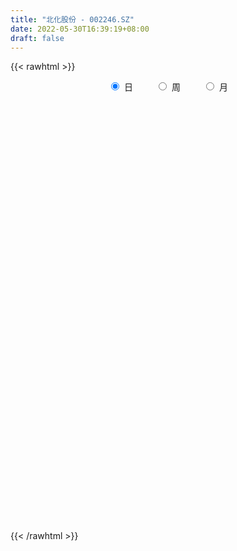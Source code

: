 ```yaml
---
title: "北化股份 - 002246.SZ"
date: 2022-05-30T16:39:19+08:00
draft: false
---
```

{{< rawhtml >}}
    <div style="text-align: center">
        <label style="padding: 1rem;"><input style="margin-right: .5rem" type="radio" name="period" value="D" checked onclick="period_change(this)">日</label>
        <label style="padding: 1rem;"><input style="margin-right: .5rem" type="radio" name="period" value="W" onclick="period_change(this)">周</label>
        <label style="padding: 1rem;"><input style="margin-right: .5rem" type="radio" name="period" value="M" onclick="period_change(this)">月</label>
    </div>
    <div id="chart" style="height: 700px;"></div> 
    <script type="text/javascript">
        const D_v = [21427.5,41825.04,22253.0,24216.0,23158.0,36420.0,22913.0,40809.51,22812.5,24274.5,20877.0,15804.59,29064.51,31433.52,48562.59,34352.76,35887.59,35491.76,64336.28,61048.78,28352.52,41888.02,47676.02,35492.02,50095.6,35860.59,24045.0,24282.0,19283.03,19355.04,49731.48,19990.78,18006.01,31165.5,28441.03,23663.33,24370.0,28321.0,26534.0,21992.0,35046.0,59254.33,40931.0,48104.33,79580.01,64568.0,49076.0,50824.0,52614.02,52511.21,42439.22,28844.0,29418.5,39790.5,37193.0,43633.9,34892.0,35264.5,60388.0,33842.38,35497.17,36769.18,46249.94,42882.18,65195.34,54674.24,41933.16,68916.0,64751.78,52109.81,78482.0,51231.5,60928.33,48802.02,70725.24,40609.0,50897.38,47355.25,75375.63,82868.59,52759.0,44933.0,112609.75,146559.66,83886.5,127878.37,111873.68,61037.79,103445.19,137226.56,99759.96,52268.16,72268.0,34353.17,32692.56,26211.0,40304.01,24744.26,27276.0,38138.67,43597.0,25534.0,23952.65,28834.0,26013.0,22369.0,15603.0,41738.55,33611.5,21104.0,19441.89,61248.89,27285.51,28585.51,28388.01,22719.01,30657.02,28745.0,29832.52,26980.0,31390.27,30698.5,29978.02,24677.69,27037.0,35647.0,28245.0,57648.88,39189.48,35363.0,41193.0,60783.49,42784.0,29530.0,25900.0,80905.93,84665.21,210924.29,296497.16,206627.42,140835.83,273368.03,177512.04,141271.03,127157.1,214347.64,178933.4,448927.18,352930.01,285075.78,191877.68,87952.01,195767.01,381611.43,77082.01,1132379.5600000001,765261.21,500278.31,370319.96,266130.4,463182.9,603412.22,614807.83,596344.24,195467.56,686357.62,365920.87,348543.68,281816.72,172582.28,153697.0,134499.0,126046.0,108802.1,113442.0,108275.0,180712.0,135219.4,187248.12,151549.0,93028.0,108409.0,141772.0,91877.01,96580.03,123784.0,119090.03,178237.03,161756.0,407374.73,544413.59,319664.0,229156.0,364158.25,479686.69,416504.71,403581.11,661587.9399999999,851078.11,857474.01,261218.12,1559137.01,1565890.1399999999,1357765.45,1242352.1200000001,1016482.64,900497.29,688947.4300000001,660359.98,565742.48,533935.0,425393.5,577941.89,537521.0,355796.0,301639.0,355293.25,331089.4,287429.5,272577.0,485353.86,356433.02,189649.0,170815.0,259652.0,242843.5,164353.0,209919.0,166085.02,200704.88,135404.01,185794.81,219695.52,272161.33,441488.98,339946.0,337352.6,252696.79,227571.5,219082.17,158508.5,318068.46,509778.0,309669.96,200629.48,290165.48,227952.06,219635.0,536402.88,652019.49]
const D_histogram = [0.0,0.0088834188,0.0082537621,0.0124672566,0.0143871646,0.0204477419,0.0198495,0.0093584599,0.0039870002,0.0033604778,-0.0018802731,-0.0072005573,-0.0052873477,0.0017032278,0.0108676818,0.0158159911,0.017826256,0.0102355533,0.0173085191,0.0166589141,0.0143431553,0.018685236,0.0231202003,0.0260582271,0.0189611754,0.0147929544,0.0075589887,-0.0005899799,-0.0050803948,-0.0076689015,-0.0285807603,-0.0388773901,-0.0387141045,-0.0306514794,-0.0198922629,-0.0117650852,-0.0031277554,0.0002718789,0.0078679125,0.0068290359,0.0061604495,0.0127649043,0.0171708839,0.0231196802,0.0347763573,0.0288986463,0.0269510367,0.0166584057,0.0009986892,-0.02869356,-0.0336503818,-0.0355305087,-0.0257300329,-0.0199124975,-0.0072783226,0.0026009078,0.0095914022,0.0137448022,0.0216145009,0.0217790476,0.0221613027,0.0194185816,0.0084349385,-0.0084337522,0.0012685554,0.0047773654,0.0048475615,0.0129585989,0.0211875141,0.027096119,0.0311789019,0.0319176759,0.0247054254,0.0211276927,0.0065656921,0.0011836043,-0.0096524314,-0.0118296736,-0.001418712,0.0131488824,0.0186791445,0.0137452664,0.0292834005,0.0306064756,0.0330915372,0.038013746,0.0268880708,0.0209038986,0.0203229066,-0.0164542917,-0.066295027,-0.0998618951,-0.1352812683,-0.1479986748,-0.1397393522,-0.1292956981,-0.1292229094,-0.1194052528,-0.1049985641,-0.0965277648,-0.0792379802,-0.0641663292,-0.053043324,-0.0410283836,-0.0296289031,-0.0172307004,-0.0092844165,-0.0204783213,-0.0321864454,-0.0294898676,-0.0229442604,-0.0021516371,0.0092548911,0.0192647669,0.0188961327,0.0215713553,0.033623123,0.043823577,0.0515908793,0.059861075,0.0666001484,0.0578345894,0.0607385447,0.057902527,0.0578672691,0.0581810769,0.056011909,0.0605688052,0.0562010068,0.048892963,0.0368228099,0.037632909,0.0412824479,0.0355772838,0.0325230557,0.0344072472,0.0321896078,0.075307154,0.0812284957,0.0837620868,0.0781049859,0.0923215443,0.0784719009,0.0679997262,0.0606766437,0.0613165346,0.0629451062,0.0707081164,0.0626026669,0.0212208555,0.007689896,-0.0036473165,0.0086911031,0.067111173,0.1569424819,0.2671385272,0.2471434726,0.1600719288,0.0862118699,0.0357950654,0.0224168623,0.0692800204,0.0555602535,0.0791275294,0.1520914135,0.10953121,0.0284530107,-0.0579040564,-0.1473780969,-0.2139960385,-0.269966377,-0.2889102197,-0.2925676695,-0.2742981742,-0.2598486,-0.2262604956,-0.1736254855,-0.1420482092,-0.1511663309,-0.1390202962,-0.1291823993,-0.1222888377,-0.1179615561,-0.1049899277,-0.083850008,-0.0731855027,-0.0528864379,-0.0402557223,-0.0227909253,0.0440652631,0.1063650414,0.1323063633,0.1286920561,0.178562966,0.1408733992,0.1182421925,0.1225587342,0.1630434619,0.2447636516,0.3538694231,0.4806338451,0.619022001,0.7643265723,0.7048577705,0.6640561984,0.4945432147,0.2623262246,0.1044911441,-0.0618664645,-0.165991831,-0.2654796091,-0.3243314094,-0.3379346246,-0.3823203595,-0.390471338,-0.410331714,-0.4119424353,-0.430447415,-0.4269577716,-0.4369719065,-0.3939404391,-0.381560237,-0.3486040404,-0.3068751713,-0.2815574793,-0.2812513499,-0.2806807631,-0.3061380214,-0.3229024076,-0.2968656015,-0.2734080617,-0.2209030315,-0.1492496316,-0.0887938998,-0.0223690437,0.0239443744,0.0500645197,0.0799134904,0.1071618619,0.117067694,0.1185083406,0.1302519633,0.1545607441,0.1576769456,0.1616653774,0.1158451803,0.1053996758,0.1065846839,0.1364524295,0.1792303569]
const D_fast = [0.0,0.0111042735,0.0125380573,0.0198683659,0.0253850651,0.0365575779,0.040921711,0.0327702858,0.0283955762,0.0286091733,0.0228983541,0.0157779306,0.0163693032,0.0237856857,0.0356670602,0.0445693672,0.0510361961,0.0460043817,0.0574044773,0.0609196008,0.0621896309,0.0712030205,0.0814180349,0.0908706185,0.0885138607,0.0880438782,0.0826996597,0.0744031961,0.0686426825,0.0641369504,0.0360799016,0.0160639243,0.0065486837,0.006948439,0.0127345898,0.0179204961,0.0257758872,0.0292434911,0.0388065029,0.0394748853,0.0403464112,0.0501420921,0.0588407926,0.0705695091,0.0909202754,0.092267226,0.0970573755,0.090929346,0.0755193018,0.0386536626,0.0252842454,0.0145214913,0.0178894589,0.0187288699,0.0295434641,0.0400729214,0.0494612664,0.057050867,0.0703241909,0.0759334995,0.0818560803,0.0839680045,0.0750930961,0.0561159673,0.0661354138,0.0708385652,0.0721206517,0.0834713388,0.0969971326,0.1096797672,0.1215572756,0.1302754685,0.1292395744,0.1309437648,0.1180231873,0.1129370005,0.099687857,0.0945531964,0.1046094799,0.1224642949,0.1326643432,0.1311667817,0.1540257659,0.1630004599,0.1737584057,0.188184051,0.1837803936,0.183022196,0.1875219307,0.1466311595,0.0802166675,0.0216843256,-0.0475553647,-0.0972724399,-0.1239479553,-0.1458282257,-0.1780611644,-0.198094821,-0.2099377734,-0.2255989153,-0.2281186257,-0.229088557,-0.2312263828,-0.2294685383,-0.2254762836,-0.217385756,-0.2117605762,-0.2280740613,-0.2478287967,-0.2525046858,-0.2516951438,-0.2314404297,-0.2177201788,-0.2028941112,-0.1985387122,-0.1904706508,-0.1700131024,-0.1488567542,-0.128191732,-0.1049562676,-0.081567157,-0.0758740687,-0.0577854773,-0.0461458632,-0.0317143038,-0.0168552268,-0.0050214175,0.0146776801,0.0243601334,0.0292753303,0.0264108797,0.0366292061,0.0505993569,0.0537885137,0.0588650496,0.0693510528,0.0751808155,0.1371251501,0.1633536158,0.1868277285,0.2006968741,0.2379938187,0.2437621505,0.2502899074,0.2581359857,0.2741050102,0.2914698584,0.3169098977,0.3244551149,0.2883785174,0.2767700319,0.2645209902,0.2790321856,0.3542300488,0.4832969781,0.6602776552,0.7020684688,0.6550149072,0.6027078158,0.5612397776,0.5534657901,0.6176489533,0.6178192498,0.661168408,0.7721551455,0.7569777445,0.6830127979,0.5821797167,0.455861152,0.3357442007,0.212282268,0.1211108703,0.0443115032,-0.0059935451,-0.0565061209,-0.0794831404,-0.0702545017,-0.0741892776,-0.1210989821,-0.1437080214,-0.1661657243,-0.1898443722,-0.2150074796,-0.2282833331,-0.2281059155,-0.2357377858,-0.2286603305,-0.2260935455,-0.2143264798,-0.1364539756,-0.047562937,0.0114549758,0.0400136826,0.134525334,0.1320541169,0.1389834584,0.1739396836,0.2551852768,0.3980963794,0.5956695067,0.8425923899,1.1357360461,1.4721222605,1.5888679013,1.7140803788,1.6682031988,1.5015677649,1.3698554703,1.1880312456,1.0424079214,0.876550241,0.7366155883,0.638528717,0.4985628923,0.3927940792,0.2703507747,0.1657544446,0.0396376112,-0.0636121884,-0.1828692999,-0.2383229422,-0.3213327994,-0.3755276128,-0.4105175366,-0.4555892144,-0.5255959225,-0.5951955265,-0.6971872901,-0.7946772782,-0.8428568725,-0.8877513482,-0.8904720758,-0.8561310838,-0.817873827,-0.7570412318,-0.7047417201,-0.6661054448,-0.6162781016,-0.5622392646,-0.5230665089,-0.4919987772,-0.4476921637,-0.3847431968,-0.342207759,-0.2978029829,-0.3146618849,-0.2987574705,-0.2709262914,-0.2069454384,-0.1193599217]
const D_slow = [0.0,0.0022208547,0.0042842952,0.0074011094,0.0109979005,0.016109836,0.021072211,0.023411826,0.024408576,0.0252486955,0.0247786272,0.0229784879,0.0216566509,0.0220824579,0.0247993784,0.0287533761,0.0332099401,0.0357688284,0.0400959582,0.0442606867,0.0478464756,0.0525177845,0.0582978346,0.0648123914,0.0695526853,0.0732509238,0.075140671,0.074993176,0.0737230773,0.0718058519,0.0646606619,0.0549413144,0.0452627882,0.0375999184,0.0326268527,0.0296855814,0.0289036425,0.0289716122,0.0309385904,0.0326458493,0.0341859617,0.0373771878,0.0416699088,0.0474498288,0.0561439181,0.0633685797,0.0701063389,0.0742709403,0.0745206126,0.0673472226,0.0589346272,0.050052,0.0436194918,0.0386413674,0.0368217867,0.0374720137,0.0398698642,0.0433060648,0.04870969,0.0541544519,0.0596947776,0.064549423,0.0666581576,0.0645497196,0.0648668584,0.0660611998,0.0672730901,0.0705127399,0.0758096184,0.0825836482,0.0903783736,0.0983577926,0.104534149,0.1098160721,0.1114574952,0.1117533962,0.1093402884,0.10638287,0.106028192,0.1093154126,0.1139851987,0.1174215153,0.1247423654,0.1323939843,0.1406668686,0.1501703051,0.1568923228,0.1621182974,0.1671990241,0.1630854512,0.1465116944,0.1215462207,0.0877259036,0.0507262349,0.0157913968,-0.0165325277,-0.048838255,-0.0786895682,-0.1049392092,-0.1290711504,-0.1488806455,-0.1649222278,-0.1781830588,-0.1884401547,-0.1958473805,-0.2001550556,-0.2024761597,-0.20759574,-0.2156423513,-0.2230148182,-0.2287508833,-0.2292887926,-0.2269750698,-0.2221588781,-0.2174348449,-0.2120420061,-0.2036362254,-0.1926803311,-0.1797826113,-0.1648173426,-0.1481673054,-0.1337086581,-0.1185240219,-0.1040483902,-0.0895815729,-0.0750363037,-0.0610333264,-0.0458911251,-0.0318408734,-0.0196176327,-0.0104119302,-0.0010037029,0.009316909,0.01821123,0.0263419939,0.0349438057,0.0429912076,0.0618179961,0.0821251201,0.1030656418,0.1225918882,0.1456722743,0.1652902496,0.1822901811,0.197459342,0.2127884757,0.2285247522,0.2462017813,0.261852448,0.2671576619,0.2690801359,0.2681683068,0.2703410825,0.2871188758,0.3263544963,0.3931391281,0.4549249962,0.4949429784,0.5164959459,0.5254447122,0.5310489278,0.5483689329,0.5622589963,0.5820408786,0.620063732,0.6474465345,0.6545597872,0.6400837731,0.6032392489,0.5497402392,0.482248645,0.4100210901,0.3368791727,0.2683046291,0.2033424791,0.1467773552,0.1033709838,0.0678589315,0.0300673488,-0.0046877252,-0.0369833251,-0.0675555345,-0.0970459235,-0.1232934054,-0.1442559074,-0.1625522831,-0.1757738926,-0.1858378232,-0.1915355545,-0.1805192387,-0.1539279784,-0.1208513876,-0.0886783735,-0.044037632,-0.0088192822,0.0207412659,0.0513809494,0.0921418149,0.1533327278,0.2418000836,0.3619585448,0.5167140451,0.7077956882,0.8840101308,1.0500241804,1.1736599841,1.2392415402,1.2653643263,1.2498977101,1.2083997524,1.1420298501,1.0609469977,0.9764633416,0.8808832517,0.7832654172,0.6806824887,0.5776968799,0.4700850262,0.3633455832,0.2541026066,0.1556174969,0.0602274376,-0.0269235725,-0.1036423653,-0.1740317351,-0.2443445726,-0.3145147634,-0.3910492687,-0.4717748706,-0.545991271,-0.6143432864,-0.6695690443,-0.7068814522,-0.7290799272,-0.7346721881,-0.7286860945,-0.7161699646,-0.696191592,-0.6694011265,-0.640134203,-0.6105071178,-0.577944127,-0.539303941,-0.4998847046,-0.4594683602,-0.4305070652,-0.4041571462,-0.3775109753,-0.3433978679,-0.2985902786]
const D_data = [['2021-05-19', 6.8913, 6.8416, 6.8018, 6.9211],['2021-05-20', 6.8118, 6.9808, 6.7819, 7.0106],['2021-05-21', 6.9808, 6.8913, 6.8714, 7.0106],['2021-05-24', 6.8814, 6.9709, 6.8814, 7.0007],['2021-05-25', 6.941, 6.9709, 6.9112, 6.9908],['2021-05-26', 6.9609, 7.0604, 6.941, 7.1001],['2021-05-27', 7.0305, 7.0106, 6.9808, 7.0802],['2021-05-28', 7.0305, 6.8714, 6.8515, 7.0504],['2021-05-31', 6.8913, 6.9013, 6.8515, 6.9311],['2021-06-01', 6.9013, 6.951, 6.8714, 6.9609],['2021-06-02', 6.9311, 6.8814, 6.8714, 6.9808],['2021-06-03', 6.8615, 6.8515, 6.8515, 6.9112],['2021-06-04', 6.8714, 6.9311, 6.8416, 6.9609],['2021-06-07', 6.941, 7.0206, 6.9112, 7.0405],['2021-06-08', 7.0305, 7.1001, 6.9609, 7.13],['2021-06-09', 7.0604, 7.1001, 7.0206, 7.1499],['2021-06-10', 7.0604, 7.1001, 7.0106, 7.13],['2021-06-11', 7.1598, 6.9808, 6.9808, 7.1598],['2021-06-15', 6.9709, 7.1797, 6.9709, 7.2692],['2021-06-16', 7.1399, 7.12, 7.0802, 7.2891],['2021-06-17', 7.0703, 7.1101, 7.0604, 7.1896],['2021-06-18', 7.1101, 7.2195, 7.0007, 7.2493],['2021-06-21', 7.1896, 7.2692, 7.1896, 7.3487],['2021-06-22', 7.2891, 7.299, 7.2195, 7.3388],['2021-06-23', 7.2592, 7.1896, 7.1399, 7.3289],['2021-06-24', 7.2195, 7.2195, 7.1499, 7.2891],['2021-06-25', 7.2195, 7.1697, 7.1101, 7.2493],['2021-06-28', 7.1797, 7.13, 7.12, 7.2095],['2021-06-29', 7.12, 7.1499, 7.1001, 7.2294],['2021-06-30', 7.1101, 7.1598, 7.1101, 7.2095],['2021-07-01', 7.1598, 6.8615, 6.8615, 7.1797],['2021-07-02', 6.9112, 6.8913, 6.8316, 6.941],['2021-07-05', 6.8714, 6.9709, 6.8615, 6.9709],['2021-07-06', 6.9709, 7.0703, 6.951, 7.12],['2021-07-07', 7.0305, 7.1399, 7.0305, 7.1797],['2021-07-08', 7.1598, 7.1499, 7.1001, 7.1896],['2021-07-09', 7.16, 7.2, 7.12, 7.23],['2021-07-12', 7.24, 7.17, 7.16, 7.28],['2021-07-13', 7.21, 7.26, 7.15, 7.26],['2021-07-14', 7.27, 7.18, 7.16, 7.28],['2021-07-15', 7.15, 7.19, 7.14, 7.29],['2021-07-16', 7.19, 7.31, 7.14, 7.4],['2021-07-19', 7.38, 7.33, 7.26, 7.41],['2021-07-20', 7.27, 7.4, 7.21, 7.45],['2021-07-21', 7.41, 7.55, 7.34, 7.59],['2021-07-22', 7.52, 7.38, 7.35, 7.53],['2021-07-23', 7.36, 7.44, 7.32, 7.46],['2021-07-26', 7.44, 7.33, 7.31, 7.5],['2021-07-27', 7.32, 7.21, 7.21, 7.42],['2021-07-28', 7.18, 6.91, 6.88, 7.18],['2021-07-29', 6.95, 7.11, 6.95, 7.2],['2021-07-30', 7.09, 7.11, 7.04, 7.17],['2021-08-02', 7.12, 7.26, 7.09, 7.28],['2021-08-03', 7.26, 7.24, 7.19, 7.36],['2021-08-04', 7.25, 7.37, 7.25, 7.38],['2021-08-05', 7.34, 7.4, 7.3, 7.48],['2021-08-06', 7.47, 7.42, 7.34, 7.47],['2021-08-09', 7.42, 7.43, 7.36, 7.47],['2021-08-10', 7.4, 7.53, 7.4, 7.58],['2021-08-11', 7.54, 7.48, 7.46, 7.58],['2021-08-12', 7.51, 7.51, 7.43, 7.54],['2021-08-13', 7.49, 7.49, 7.42, 7.54],['2021-08-16', 7.51, 7.37, 7.33, 7.56],['2021-08-17', 7.4, 7.23, 7.18, 7.45],['2021-08-18', 7.3, 7.55, 7.23, 7.55],['2021-08-19', 7.5, 7.52, 7.37, 7.58],['2021-08-20', 7.45, 7.5, 7.35, 7.53],['2021-08-23', 7.5, 7.64, 7.5, 7.69],['2021-08-24', 7.6, 7.71, 7.6, 7.76],['2021-08-25', 7.78, 7.75, 7.67, 7.78],['2021-08-26', 7.75, 7.79, 7.7, 7.95],['2021-08-27', 7.79, 7.8, 7.65, 7.84],['2021-08-30', 7.8, 7.72, 7.68, 7.91],['2021-08-31', 7.73, 7.77, 7.6, 7.83],['2021-09-01', 7.79, 7.61, 7.51, 7.79],['2021-09-02', 7.57, 7.69, 7.56, 7.7],['2021-09-03', 7.64, 7.59, 7.58, 7.87],['2021-09-06', 7.64, 7.67, 7.51, 7.67],['2021-09-07', 7.67, 7.86, 7.61, 7.96],['2021-09-08', 7.91, 8.0, 7.85, 8.04],['2021-09-09', 7.95, 7.97, 7.88, 8.05],['2021-09-10', 7.96, 7.87, 7.78, 8.0],['2021-09-13', 7.88, 8.19, 7.82, 8.24],['2021-09-14', 8.23, 8.1, 8.09, 8.37],['2021-09-15', 8.11, 8.17, 8.04, 8.31],['2021-09-16', 8.18, 8.27, 8.11, 8.38],['2021-09-17', 8.22, 8.1, 7.99, 8.31],['2021-09-22', 8.02, 8.16, 7.98, 8.18],['2021-09-23', 8.18, 8.25, 8.1, 8.45],['2021-09-24', 8.25, 7.72, 7.7, 8.25],['2021-09-27', 7.72, 7.31, 7.18, 7.78],['2021-09-28', 7.27, 7.24, 7.2, 7.34],['2021-09-29', 7.19, 6.95, 6.9, 7.19],['2021-09-30', 6.95, 7.0, 6.93, 7.05],['2021-10-08', 7.1, 7.14, 7.06, 7.21],['2021-10-11', 7.16, 7.11, 7.09, 7.19],['2021-10-12', 7.12, 6.9, 6.87, 7.12],['2021-10-13', 6.86, 6.94, 6.84, 6.99],['2021-10-14', 6.91, 6.96, 6.85, 7.0],['2021-10-15', 6.98, 6.85, 6.84, 6.98],['2021-10-18', 6.85, 6.94, 6.82, 6.97],['2021-10-19', 6.92, 6.92, 6.9, 6.98],['2021-10-20', 6.97, 6.87, 6.86, 6.97],['2021-10-21', 6.86, 6.88, 6.84, 6.93],['2021-10-22', 6.9, 6.88, 6.86, 6.94],['2021-10-25', 6.91, 6.91, 6.84, 6.91],['2021-10-26', 6.93, 6.87, 6.86, 6.93],['2021-10-27', 6.9, 6.58, 6.52, 6.92],['2021-10-28', 6.57, 6.46, 6.38, 6.57],['2021-10-29', 6.49, 6.56, 6.43, 6.57],['2021-11-01', 6.57, 6.58, 6.5, 6.63],['2021-11-02', 6.59, 6.79, 6.59, 6.88],['2021-11-03', 6.74, 6.73, 6.66, 6.78],['2021-11-04', 6.69, 6.75, 6.66, 6.79],['2021-11-05', 6.72, 6.63, 6.61, 6.75],['2021-11-08', 6.61, 6.66, 6.58, 6.71],['2021-11-09', 6.66, 6.81, 6.63, 6.83],['2021-11-10', 6.83, 6.85, 6.78, 6.87],['2021-11-11', 6.85, 6.88, 6.79, 6.91],['2021-11-12', 6.86, 6.95, 6.8, 6.97],['2021-11-15', 6.94, 7.0, 6.9, 7.01],['2021-11-16', 6.98, 6.83, 6.82, 6.99],['2021-11-17', 6.8, 6.99, 6.78, 7.01],['2021-11-18', 6.99, 6.95, 6.93, 7.04],['2021-11-19', 6.91, 7.01, 6.91, 7.04],['2021-11-22', 7.01, 7.05, 6.96, 7.1],['2021-11-23', 7.05, 7.05, 7.02, 7.1],['2021-11-24', 7.04, 7.18, 6.98, 7.2],['2021-11-25', 7.18, 7.11, 7.1, 7.2],['2021-11-26', 7.11, 7.08, 7.04, 7.17],['2021-11-29', 7.05, 7.0, 6.94, 7.06],['2021-11-30', 7.03, 7.16, 6.99, 7.23],['2021-12-01', 7.16, 7.24, 7.13, 7.25],['2021-12-02', 7.27, 7.15, 7.13, 7.28],['2021-12-03', 7.12, 7.19, 7.1, 7.22],['2021-12-06', 7.3, 7.28, 7.16, 7.39],['2021-12-07', 7.32, 7.26, 7.22, 7.65],['2021-12-08', 7.26, 7.99, 7.26, 7.99],['2021-12-09', 8.0, 7.73, 7.66, 8.08],['2021-12-10', 7.69, 7.79, 7.6, 8.05],['2021-12-13', 7.73, 7.76, 7.56, 7.86],['2021-12-14', 7.8, 8.12, 7.67, 8.54],['2021-12-15', 8.04, 7.86, 7.83, 8.08],['2021-12-16', 7.87, 7.92, 7.8, 8.15],['2021-12-17', 7.89, 7.99, 7.85, 8.07],['2021-12-20', 7.9, 8.15, 7.81, 8.49],['2021-12-21', 8.2, 8.25, 8.05, 8.39],['2021-12-22', 8.26, 8.44, 8.18, 9.08],['2021-12-23', 8.28, 8.33, 8.28, 9.08],['2021-12-24', 8.24, 7.85, 7.82, 8.36],['2021-12-27', 7.83, 8.1, 7.75, 8.29],['2021-12-28', 8.19, 8.1, 8.04, 8.27],['2021-12-29', 8.11, 8.44, 8.03, 8.6],['2021-12-30', 8.51, 9.28, 8.3, 9.28],['2021-12-31', 10.21, 10.21, 10.21, 10.21],['2022-01-04', 11.23, 11.23, 10.2, 11.23],['2022-01-05', 11.23, 10.11, 10.11, 11.38],['2022-01-06', 9.7, 9.21, 9.18, 9.85],['2022-01-07', 9.34, 9.11, 9.09, 9.69],['2022-01-10', 9.25, 9.19, 9.14, 9.53],['2022-01-11', 9.33, 9.58, 8.93, 9.8],['2022-01-12', 9.4, 10.54, 9.31, 10.54],['2022-01-13', 10.49, 10.0, 10.0, 10.86],['2022-01-14', 10.15, 10.63, 9.88, 11.0],['2022-01-17', 11.57, 11.69, 11.26, 11.69],['2022-01-18', 12.68, 10.52, 10.52, 12.68],['2022-01-19', 9.85, 9.85, 9.82, 10.25],['2022-01-20', 10.0, 9.41, 9.36, 10.21],['2022-01-21', 9.45, 8.9, 8.8, 9.53],['2022-01-24', 8.97, 8.7, 8.68, 9.0],['2022-01-25', 8.71, 8.38, 8.32, 8.86],['2022-01-26', 8.33, 8.48, 8.32, 8.58],['2022-01-27', 8.49, 8.43, 8.41, 8.66],['2022-01-28', 8.48, 8.56, 8.33, 8.65],['2022-02-07', 8.68, 8.42, 8.35, 8.72],['2022-02-08', 8.44, 8.62, 8.39, 8.7],['2022-02-09', 8.55, 8.95, 8.52, 9.02],['2022-02-10', 8.91, 8.8, 8.72, 8.97],['2022-02-11', 8.73, 8.24, 8.22, 8.74],['2022-02-14', 8.2, 8.4, 8.11, 8.73],['2022-02-15', 8.41, 8.32, 8.26, 8.47],['2022-02-16', 8.32, 8.22, 8.18, 8.38],['2022-02-17', 8.22, 8.11, 8.08, 8.24],['2022-02-18', 8.08, 8.16, 8.0, 8.18],['2022-02-21', 8.17, 8.26, 8.11, 8.26],['2022-02-22', 8.36, 8.13, 8.08, 8.42],['2022-02-23', 8.22, 8.26, 8.16, 8.36],['2022-02-24', 8.17, 8.19, 8.0, 8.36],['2022-02-25', 8.18, 8.28, 8.1, 8.42],['2022-02-28', 8.63, 9.11, 8.39, 9.11],['2022-03-01', 8.98, 9.44, 8.86, 9.68],['2022-03-02', 9.2, 9.3, 9.07, 9.44],['2022-03-03', 9.2, 9.08, 9.05, 9.24],['2022-03-04', 9.8, 9.99, 9.37, 9.99],['2022-03-07', 9.75, 9.05, 9.0, 9.75],['2022-03-08', 8.99, 9.18, 8.99, 9.68],['2022-03-09', 9.0, 9.57, 8.68, 9.58],['2022-03-10', 9.6, 10.27, 9.3, 10.53],['2022-03-11', 10.27, 11.3, 10.1, 11.3],['2022-03-14', 12.43, 12.43, 11.81, 12.43],['2022-03-15', 12.99, 13.67, 12.99, 13.67],['2022-03-16', 15.04, 15.04, 12.3, 15.04],['2022-03-17', 15.08, 16.54, 14.5, 16.54],['2022-03-18', 16.17, 14.91, 14.89, 16.37],['2022-03-21', 14.12, 15.56, 13.85, 16.2],['2022-03-22', 15.0, 14.0, 14.0, 15.2],['2022-03-23', 13.55, 12.6, 12.6, 13.83],['2022-03-24', 12.6, 12.8, 12.4, 13.11],['2022-03-25', 12.51, 12.01, 11.97, 12.74],['2022-03-28', 12.52, 12.14, 11.97, 12.78],['2022-03-29', 11.9, 11.64, 11.61, 12.49],['2022-03-30', 11.48, 11.64, 11.48, 11.88],['2022-03-31', 11.55, 11.89, 11.55, 12.28],['2022-04-01', 11.7, 11.19, 11.16, 12.21],['2022-04-06', 11.26, 11.31, 10.97, 11.43],['2022-04-07', 11.15, 10.87, 10.8, 11.3],['2022-04-08', 10.86, 10.8, 10.58, 11.19],['2022-04-11', 10.91, 10.27, 10.17, 10.97],['2022-04-12', 10.37, 10.22, 9.91, 10.44],['2022-04-13', 10.09, 9.73, 9.68, 10.16],['2022-04-14', 9.7, 10.18, 9.69, 10.5],['2022-04-15', 9.95, 9.65, 9.61, 10.08],['2022-04-18', 9.55, 9.74, 9.5, 9.79],['2022-04-19', 9.7, 9.78, 9.61, 9.83],['2022-04-20', 9.84, 9.5, 9.3, 9.91],['2022-04-21', 9.43, 9.0, 8.88, 9.43],['2022-04-22', 8.99, 8.74, 8.71, 8.99],['2022-04-25', 8.64, 8.06, 8.01, 8.7],['2022-04-26', 8.18, 7.74, 7.67, 8.19],['2022-04-27', 7.5, 7.98, 7.41, 8.0],['2022-04-28', 7.86, 7.77, 7.66, 7.98],['2022-04-29', 7.76, 8.05, 7.75, 8.13],['2022-05-05', 8.05, 8.38, 7.98, 8.5],['2022-05-06', 8.1, 8.4, 8.06, 8.62],['2022-05-09', 8.4, 8.67, 8.34, 9.1],['2022-05-10', 8.5, 8.62, 8.34, 8.66],['2022-05-11', 8.63, 8.49, 8.48, 8.87],['2022-05-12', 8.37, 8.64, 8.37, 8.76],['2022-05-13', 8.75, 8.74, 8.44, 8.78],['2022-05-16', 8.74, 8.62, 8.53, 8.9],['2022-05-17', 8.59, 8.55, 8.38, 8.62],['2022-05-18', 8.51, 8.73, 8.48, 8.9],['2022-05-19', 8.5, 9.02, 8.4, 9.29],['2022-05-20', 8.95, 8.88, 8.8, 9.0],['2022-05-23', 8.92, 8.97, 8.89, 9.03],['2022-05-24', 8.91, 8.28, 8.25, 8.95],['2022-05-25', 8.24, 8.6, 8.21, 8.72],['2022-05-26', 8.56, 8.75, 8.37, 8.87],['2022-05-27', 8.83, 9.24, 8.75, 9.6],['2022-05-30', 9.42, 9.68, 9.13, 9.96]]
const W_v = [463566.87,1754490.7999999998,1419677.8400000001,876533.0600000001,1262513.79,2583260.0799999996,1701167.0999999999,1118791.3600000001,1131862.52,733097.83,465483.01,560289.95,559670.14,324455.35,372648.74,388661.27,315004.4,352710.18,305025.64,662894.4399999999,486044.83,551660.3600000001,287963.5,336604.5,304855.75,296131.43,326633.43,260466.19,193407.34,93264.19,100450.66,395679.48,277450.71,973072.1600000001,1388485.1599999997,1131466.01,360756.9,559126.53,435396.83,323639.29,145192.13,339723.64,143255.73,212682.25,148240.64,159283.12,200375.95,118417.66,100187.46,143736.04,161211.45,131406.54,339354.72,432754.76,133492.54,170112.0,77300.02,87976.03,106519.03,106581.19,135062.93,84731.03,111960.42,87021.02,138848.04,134084.92,185376.0,233852.73,247081.13,113526.0,144459.0,92589.63,84239.0,76325.0,110138.67,181721.3,85602.97,89634.25,77638.69,116245.66,267974.81,417503.83,529070.88,504199.62,459705.98,1406112.3600000001,1370744.0499999998,775440.7400000001,477308.7999999999,395535.01,98193.24,287044.87,301384.67,215858.05,182949.52,133598.02,169422.37,161435.6,241833.78,461450.19,933511.5900000001,434755.15,305971.53,217732.89,184410.0,142760.48,324060.24,542873.12,464128.26,249279.8,238746.27,181950.19,32286.3,105011.07,143278.14,153582.96,139014.13,103332.85,132793.27,105768.78,88620.79,108063.15,191174.0,208749.16,137043.51,147238.92,419645.41,156699.92,616035.25,1907250.8899999999,902767.9999999999,670792.5800000001,1135197.8999999999,1435932.1699999999,960600.1199999999,472576.73,333454.74,351324.24,387386.28,395126.1,1653321.48,1087213.5800000001,420125.78,593792.66,678594.8100000001,254095.59,269884.88,207074.95,387725.88,137095.73,279771.89,804716.33,569419.7300000001,960763.54,878588.8100000001,1017826.5599999999,777225.55,636951.64,275093.8,252536.01,272368.81,164543.07,152299.68,53774.0,27343.0,134368.5,100355.74,98408.84,131032.46,144763.92,188159.41,185723.9,154087.5,211589.33,96107.56,170253.88,112971.12,185594.14,156729.88,112218.69,125841.13,126016.39,45923.49,55094.3,148836.6,86764.02,103988.34,93652.66,124427.36,104943.53,117884.1,322037.0,131405.54,256973.73,47920.0,143580.08,128709.55,147516.51,112833.1,185728.22,195625.6,193169.23,132642.33,125645.87,171147.33,282259.34,227232.45,184927.9,201761.23,250934.86,315491.09,271961.97,303291.47,582807.96,301709.54,258649.29,32692.56,156673.94,147930.65,134426.05,164949.81,138933.55,143781.48,196093.36,200190.49,879620.0100000001,860144.03,1480214.01,934290.14,2768239.04,2543877.5899999999,1878106.4499999997,695626.38,724896.52,586635.01,679447.09,1864766.5699999998,2812438.5600000001,5601484.7299999995,4508639.4600000009,2640533.8700000001,1012728.25,1732882.78,1027312.5,897907.72,491856.85,1599055.8700000001,1515107.0900000001,1474784.8999999999,652019.49]
const W_histogram = [0.0,-0.0455466667,-0.1277561557,-0.1796771018,-0.0528803084,0.0421478978,0.1034435501,0.0871212059,0.1220110411,0.0252935192,-0.0197526949,-0.0231327546,-0.1380645713,-0.2023927113,-0.3509621025,-0.3740401797,-0.4580245878,-0.4973776,-0.4612577215,-0.3755607594,-0.291744074,-0.2608767122,-0.2224199183,-0.1538926798,-0.1358872911,-0.1183626895,-0.0986740299,-0.186990041,-0.2880400147,-0.3131261144,-0.2629862957,-0.1670999287,-0.0871232728,0.0743523908,0.1865570218,0.254711972,0.2836119066,0.2838763092,0.1875400762,0.1326137999,0.0943686145,0.073978177,0.0600630844,0.0664025875,0.0188129799,0.0216111616,0.0320808481,-0.0125305363,-0.0319008998,-0.0462134856,-0.046391617,-0.0327198029,0.0448056934,0.0365253105,0.0475600427,0.0392860518,0.0380673701,0.0475212179,0.0599206746,0.0733798105,0.09791968,0.1090816921,0.0464351144,-0.0141440582,-0.0357260766,-0.0228777133,-0.0060012697,0.0507811915,0.0592458795,0.0725978124,0.0887729933,0.0849714016,0.0717878219,0.0557656959,0.0700308473,0.0929589547,0.1042294154,0.1098791288,0.0926394336,0.1050140659,0.1338115117,0.1754785209,0.2038142714,0.2268603747,0.25803782,0.3372339546,0.4378481965,0.4245843842,0.4124173659,0.2965362563,0.1956699709,0.09087464,0.0052021135,-0.0596147156,-0.0789739526,-0.1276011685,-0.136543523,-0.1116762945,-0.1011667518,-0.0360313772,0.0111512257,0.0117802942,0.0128203693,-0.0093038069,-0.0554872636,-0.0782546412,-0.050920307,0.0027219505,0.0397601853,0.0548949539,0.0440357672,-0.0053533617,-0.0415997688,-0.0499616957,-0.0730834676,-0.0624558906,-0.0651491281,-0.0733747427,-0.1115856331,-0.1184062439,-0.118173163,-0.1044230963,-0.0814264366,-0.054917717,-0.0325201457,0.0000809817,0.0197099631,0.0225655733,0.0771396525,0.189472901,0.1714992182,0.1701589016,0.1972166342,0.2225474586,0.1308101208,0.0288560401,-0.0471003574,-0.0717722868,-0.0887020957,-0.0889682672,0.0298976192,-0.012418254,-0.0362162937,-0.0376134778,-0.0569753707,-0.0681685935,-0.0722361252,-0.0830743591,-0.0756306315,-0.0696392928,-0.0475785945,0.000634711,0.0144840878,0.0542691906,0.0757326938,0.1345499675,0.1429479582,0.111996423,0.085675245,0.0602626939,0.019479427,-0.0028195349,-0.0421858939,-0.0596297959,-0.0591110423,-0.0618212116,-0.0745238567,-0.0824940713,-0.0799169871,-0.0751237176,-0.0518863925,-0.0321518747,-0.025089298,-0.058012439,-0.0697226519,-0.0629161404,-0.0485270293,-0.050973947,-0.0503974,-0.0459393952,-0.0715458777,-0.1157543866,-0.1277956182,-0.1016174877,-0.0735634709,-0.0431030956,-0.0367433174,-0.0171805665,-0.0017585454,0.0115400598,0.0342012923,0.0576614145,0.0631259821,0.065764365,0.0644350033,0.0783147824,0.081784451,0.0802627413,0.080589254,0.0812352245,0.093923949,0.0948702069,0.0736019634,0.076824614,0.0823730772,0.0901770634,0.0694240128,0.0725449475,0.0749844451,0.0728689841,0.0863504987,0.0761573533,0.0827568084,0.0961560832,0.073967007,0.0087684384,-0.0251066242,-0.0649573057,-0.0858946475,-0.1160203155,-0.1251724883,-0.1044593993,-0.0824676656,-0.060001208,-0.0357254702,0.0197637961,0.066336147,0.0830289493,0.2394736849,0.2539562076,0.3453238293,0.2718974295,0.1871173065,0.1005150788,0.0323977682,-0.0078730408,0.0729088901,0.1996363711,0.4948439841,0.4635955678,0.3610530433,0.2458188839,0.0796089233,-0.0947038866,-0.2507019047,-0.3201011215,-0.3314924671,-0.317936444,-0.2746899952,-0.209369726]
const W_fast = [0.0,-0.0569333333,-0.1710818613,-0.2679220829,-0.1543453666,-0.0487801859,0.0383763539,0.0438343112,0.1092269066,0.0188327646,-0.0311516233,-0.0403148716,-0.1897628312,-0.304689149,-0.5409990658,-0.6575871879,-0.856077743,-1.0197751551,-1.0989697071,-1.1071629349,-1.0962822679,-1.1306340842,-1.1477822698,-1.1177282013,-1.1336946354,-1.1457607061,-1.150740554,-1.2858040753,-1.4588640527,-1.562231681,-1.5778384363,-1.5237270515,-1.4655312138,-1.2854674525,-1.126623566,-0.9947906228,-0.8949877115,-0.8237542316,-0.8732054455,-0.8949782719,-0.9096313037,-0.9115271969,-0.9104265185,-0.8874863685,-0.9303727311,-0.922171759,-0.9036818605,-0.9514258789,-0.9787714674,-1.0046374246,-1.0164134603,-1.0109215969,-0.9221946772,-0.9213437325,-0.8984189896,-0.8968714675,-0.8885733067,-0.8672391545,-0.8398595291,-0.8080554406,-0.7590356511,-0.720603216,-0.7716410151,-0.8357562023,-0.8662697398,-0.8591408049,-0.8437646786,-0.7742869195,-0.7510107616,-0.7195093757,-0.6811409465,-0.6636996878,-0.658936312,-0.661017014,-0.6292441508,-0.5830763047,-0.5457484901,-0.5126289945,-0.5067088313,-0.4680806826,-0.4058303589,-0.3202937194,-0.2410044011,-0.1612432041,-0.0655563038,0.0979483195,0.3080246105,0.4009068942,0.4918442174,0.4500971718,0.3981483792,0.3160717083,0.2316997102,0.1519792021,0.112876477,0.032348969,-0.0107292663,-0.0137811114,-0.0285632566,0.0275642736,0.077534683,0.0811088251,0.0853539925,0.0609038645,0.000848592,-0.041482446,-0.0268781886,0.0274445566,0.0744228377,0.1032813448,0.1034310999,0.0527036306,0.0060572813,-0.0147950696,-0.0561877084,-0.061174104,-0.0801546235,-0.1067239237,-0.1728312225,-0.2092533942,-0.2385636041,-0.2509193114,-0.2482792609,-0.2354999705,-0.2212324357,-0.1886110629,-0.1640545907,-0.1555575872,-0.0816985948,0.0780028789,0.1029040007,0.1441034095,0.2204653006,0.3014329897,0.2423981821,0.1476581114,0.0599266245,0.0173116234,-0.0217937093,-0.0443019477,0.0820383436,0.0366179069,0.0037657937,-0.0070347598,-0.0406404954,-0.0688758666,-0.0910024296,-0.1226092533,-0.1340731835,-0.145491668,-0.1353256184,-0.0869536351,-0.0694832364,-0.0161308359,0.0242658407,0.1167206063,0.1608555866,0.1579031571,0.1530007903,0.1426539127,0.1067405025,0.0837366569,0.0338238245,0.0014724735,-0.0127865334,-0.0309520057,-0.062285615,-0.0908793474,-0.1082815099,-0.1222691699,-0.1120034428,-0.1003068938,-0.0995166415,-0.1469428924,-0.1760837682,-0.1850062918,-0.182748938,-0.1979393424,-0.2099621454,-0.2169889894,-0.2604819414,-0.3336290469,-0.3776191831,-0.3768454245,-0.3671822755,-0.3474976741,-0.3503237252,-0.3350561159,-0.3200737312,-0.303890111,-0.2726785554,-0.2348030796,-0.2135570164,-0.1944775422,-0.1796981532,-0.1462396785,-0.1223238972,-0.1037799215,-0.0833060953,-0.0623513188,-0.026181607,-0.0015177974,-0.00438555,0.0180432541,0.0441849866,0.0745332387,0.0711361913,0.0923933628,0.1135789717,0.1296807568,0.164749896,0.1735960889,0.2008847461,0.2383230417,0.2346257173,0.1716192583,0.1314675397,0.0753775317,0.032966528,-0.0261642188,-0.0666095137,-0.0720112745,-0.0706364572,-0.0631703016,-0.0478259313,0.0126042839,0.0757606716,0.1132107112,0.3295238681,0.4074954426,0.5851940216,0.5797419793,0.5417411828,0.4802677248,0.4202498563,0.3780107872,0.4770199405,0.6536565144,1.0725751233,1.1572255991,1.1449463353,1.0911668969,0.9448591672,0.7468703855,0.5281968913,0.3787723942,0.2845079318,0.2185798438,0.1931537938,0.2061316316]
const W_slow = [0.0,-0.0113866667,-0.0433257056,-0.0882449811,-0.1014650582,-0.0909280837,-0.0650671962,-0.0432868947,-0.0127841345,-0.0064607547,-0.0113989284,-0.017182117,-0.0516982599,-0.1022964377,-0.1900369633,-0.2835470082,-0.3980531552,-0.5223975552,-0.6377119855,-0.7316021754,-0.8045381939,-0.869757372,-0.9253623515,-0.9638355215,-0.9978073443,-1.0273980166,-1.0520665241,-1.0988140343,-1.170824038,-1.2491055666,-1.3148521405,-1.3566271227,-1.3784079409,-1.3598198433,-1.3131805878,-1.2495025948,-1.1785996181,-1.1076305408,-1.0607455218,-1.0275920718,-1.0039999182,-0.9855053739,-0.9704896028,-0.953888956,-0.949185711,-0.9437829206,-0.9357627086,-0.9388953426,-0.9468705676,-0.958423939,-0.9700218432,-0.978201794,-0.9670003706,-0.957869043,-0.9459790323,-0.9361575194,-0.9266406768,-0.9147603724,-0.8997802037,-0.8814352511,-0.8569553311,-0.8296849081,-0.8180761295,-0.821612144,-0.8305436632,-0.8362630915,-0.8377634089,-0.8250681111,-0.8102566412,-0.7921071881,-0.7699139398,-0.7486710894,-0.7307241339,-0.7167827099,-0.6992749981,-0.6760352594,-0.6499779056,-0.6225081233,-0.5993482649,-0.5730947485,-0.5396418706,-0.4957722403,-0.4448186725,-0.3881035788,-0.3235941238,-0.2392856352,-0.129823586,-0.02367749,0.0794268515,0.1535609156,0.2024784083,0.2251970683,0.2264975966,0.2115939177,0.1918504296,0.1599501375,0.1258142567,0.0978951831,0.0726034951,0.0635956508,0.0663834573,0.0693285308,0.0725336232,0.0702076714,0.0563358555,0.0367721952,0.0240421185,0.0247226061,0.0346626524,0.0483863909,0.0593953327,0.0580569923,0.0476570501,0.0351666261,0.0168957592,0.0012817866,-0.0150054954,-0.0333491811,-0.0612455894,-0.0908471504,-0.1203904411,-0.1464962152,-0.1668528243,-0.1805822536,-0.18871229,-0.1886920446,-0.1837645538,-0.1781231605,-0.1588382473,-0.1114700221,-0.0685952175,-0.0260554921,0.0232486664,0.0788855311,0.1115880613,0.1188020713,0.1070269819,0.0890839102,0.0669083863,0.0446663195,0.0521407243,0.0490361608,0.0399820874,0.030578718,0.0163348753,-0.0007072731,-0.0187663044,-0.0395348942,-0.058442552,-0.0758523752,-0.0877470238,-0.0875883461,-0.0839673242,-0.0704000265,-0.0514668531,-0.0178293612,0.0179076284,0.0459067341,0.0673255454,0.0823912188,0.0872610756,0.0865561918,0.0760097184,0.0611022694,0.0463245088,0.0308692059,0.0122382417,-0.0083852761,-0.0283645229,-0.0471454523,-0.0601170504,-0.0681550191,-0.0744273435,-0.0889304533,-0.1063611163,-0.1220901514,-0.1342219087,-0.1469653955,-0.1595647454,-0.1710495942,-0.1889360637,-0.2178746603,-0.2498235649,-0.2752279368,-0.2936188045,-0.3043945784,-0.3135804078,-0.3178755494,-0.3183151858,-0.3154301708,-0.3068798477,-0.2924644941,-0.2766829985,-0.2602419073,-0.2441331565,-0.2245544609,-0.2041083481,-0.1840426628,-0.1638953493,-0.1435865432,-0.120105556,-0.0963880042,-0.0779875134,-0.0587813599,-0.0381880906,-0.0156438248,0.0017121785,0.0198484153,0.0385945266,0.0568117726,0.0783993973,0.0974387356,0.1181279377,0.1421669585,0.1606587103,0.1628508199,0.1565741638,0.1403348374,0.1188611755,0.0898560967,0.0585629746,0.0324481248,0.0118312084,-0.0031690936,-0.0121004612,-0.0071595121,0.0094245246,0.0301817619,0.0900501832,0.1535392351,0.2398701924,0.3078445498,0.3546238764,0.3797526461,0.3878520881,0.3858838279,0.4041110504,0.4540201432,0.5777311393,0.6936300312,0.783893292,0.845348013,0.8652502438,0.8415742722,0.778898796,0.6988735156,0.6160003989,0.5365162879,0.467843789,0.4155013576]
const W_data = [['2017-07-21', 16.8354, 16.6399, 16.5617, 17.7447],['2017-07-28', 16.5715, 15.9262, 15.6427, 17.7838],['2017-08-04', 16.0729, 15.0463, 14.1762, 16.6106],['2017-08-11', 14.841, 14.929, 14.3717, 15.3396],['2017-08-18', 14.8117, 17.2656, 14.7041, 17.2656],['2017-08-25', 17.9793, 17.4514, 16.5226, 18.9961],['2017-09-01', 17.4514, 17.5002, 17.1287, 18.5072],['2017-09-08', 18.0184, 16.7181, 16.6497, 18.1651],['2017-09-15', 16.6203, 17.4905, 16.5715, 18.0477],['2017-09-22', 17.3829, 15.7307, 15.6818, 17.3927],['2017-09-29', 15.8675, 15.9946, 15.3298, 16.2977],['2017-10-13', 16.0533, 16.3662, 15.7698, 16.6986],['2017-10-20', 16.4053, 14.577, 14.3228, 16.4737],['2017-10-27', 14.6064, 14.577, 14.098, 14.8117],['2017-11-03', 14.4695, 12.6999, 12.5141, 14.4695],['2017-11-10', 12.8172, 13.482, 12.6706, 13.9611],['2017-11-17', 13.482, 12.0449, 11.8689, 13.6091],['2017-11-24', 12.0155, 11.82, 11.3214, 12.6901],['2017-12-01', 11.8493, 12.2893, 11.6733, 12.563],['2017-12-08', 12.3186, 12.8074, 11.3507, 13.2963],['2017-12-15', 12.8074, 12.8661, 12.3284, 13.003],['2017-12-22', 12.7683, 12.172, 12.1231, 13.5798],['2017-12-29', 12.1231, 12.1329, 11.8493, 12.3577],['2018-01-05', 12.1329, 12.5141, 12.0253, 13.003],['2018-01-12', 12.4457, 11.8591, 11.8493, 12.827],['2018-01-19', 11.8102, 11.7027, 11.1943, 12.1329],['2018-01-26', 11.6049, 11.5951, 11.4485, 12.0742],['2018-02-02', 11.6538, 9.7865, 9.0923, 11.7125],['2018-02-09', 9.6105, 8.7599, 8.5057, 9.8549],['2018-02-14', 8.8186, 8.9554, 8.8186, 9.4052],['2018-02-23', 9.0532, 9.5518, 9.0141, 9.9135],['2018-03-02', 9.5811, 10.158, 9.4149, 10.4024],['2018-03-09', 10.246, 10.1384, 9.7767, 10.3633],['2018-03-16', 10.2166, 11.6147, 9.9918, 12.0546],['2018-03-23', 11.2921, 11.6538, 11.1454, 12.2893],['2018-03-30', 11.3409, 11.5854, 11.2432, 13.003],['2018-04-04', 11.468, 11.3996, 11.2432, 11.7711],['2018-04-13', 11.3507, 11.1845, 10.989, 11.9178],['2018-04-20', 11.2041, 9.7473, 9.6789, 11.4974],['2018-04-27', 9.7767, 9.8353, 9.1705, 9.9135],['2018-05-04', 9.9135, 9.7376, 9.3367, 9.9135],['2018-05-11', 9.7473, 9.7278, 9.6985, 10.7348],['2018-05-18', 9.6985, 9.63, 9.4443, 9.8353],['2018-05-25', 9.6789, 9.7767, 9.6691, 10.2068],['2018-06-01', 9.7571, 8.887, 8.711, 9.7962],['2018-06-08', 8.887, 9.2781, 8.8674, 9.3465],['2018-06-15', 9.2683, 9.2976, 9.1607, 10.07],['2018-06-22', 9.1705, 8.3884, 8.1146, 9.1705],['2018-06-29', 8.4764, 8.3786, 8.0853, 8.6035],['2018-07-06', 8.3786, 8.1831, 8.0169, 8.6817],['2018-07-13', 8.1951, 8.146, 7.5761, 8.5096],['2018-07-20', 8.146, 8.1853, 7.92, 8.4211],['2018-07-27', 8.3524, 9.0992, 8.3032, 9.3055],['2018-08-03', 9.0304, 8.1067, 8.0772, 9.787],['2018-08-10', 8.1067, 8.2541, 7.861, 8.2934],['2018-08-17', 8.1362, 7.92, 7.8512, 8.5489],['2018-08-24', 7.8807, 7.8807, 7.7726, 8.1067],['2018-08-31', 7.8905, 7.9397, 7.8905, 8.205],['2018-09-07', 7.92, 7.9495, 7.8414, 8.1853],['2018-09-14', 7.979, 7.9593, 7.6842, 8.2344],['2018-09-21', 7.9888, 8.146, 7.8217, 8.3327],['2018-09-28', 8.1264, 8.0379, 7.9397, 8.2737],['2018-10-12', 7.861, 6.9177, 6.4854, 7.9691],['2018-10-19', 6.9177, 6.505, 6.1414, 7.0455],['2018-10-26', 6.5148, 6.6328, 6.4657, 6.8784],['2018-11-02', 6.5836, 6.8981, 6.3576, 6.9275],['2018-11-09', 6.8391, 6.8981, 6.8293, 7.3697],['2018-11-16', 6.8882, 7.4975, 6.8686, 7.5073],['2018-11-23', 7.5466, 6.9963, 6.9767, 7.7923],['2018-11-30', 6.9767, 7.0553, 6.8588, 7.3304],['2018-12-07', 7.1732, 7.1241, 7.1241, 7.4287],['2018-12-14', 7.1241, 6.8686, 6.8489, 7.1437],['2018-12-21', 6.7801, 6.6622, 6.5738, 6.957],['2018-12-28', 6.6622, 6.4952, 6.3969, 6.7408],['2019-01-04', 6.505, 6.8195, 6.3773, 6.8882],['2019-01-11', 6.8391, 6.9963, 6.8391, 7.3108],['2019-01-18', 6.9865, 6.9275, 6.8391, 7.0651],['2019-01-25', 6.957, 6.8981, 6.8784, 7.0356],['2019-02-01', 6.8882, 6.5738, 6.3281, 6.9275],['2019-02-15', 6.6819, 6.9275, 6.564, 7.0356],['2019-02-22', 6.9767, 7.2616, 6.9767, 7.3992],['2019-03-01', 7.2518, 7.6645, 7.242, 7.8905],['2019-03-08', 7.694, 7.7726, 7.635, 8.3032],['2019-03-15', 7.8119, 7.9593, 7.7923, 8.4506],['2019-03-22', 7.9691, 8.3524, 7.9102, 8.5292],['2019-03-29', 8.2246, 9.4529, 8.2246, 10.1113],['2019-04-04', 9.561, 10.4945, 9.3743, 11.2413],['2019-04-12', 10.7598, 9.6396, 9.4824, 11.2904],['2019-04-19', 9.7182, 9.9246, 9.4136, 10.0916],['2019-04-26', 9.9246, 8.5784, 8.5489, 9.9933],['2019-04-30', 8.5784, 8.4015, 8.1657, 8.6373],['2019-05-10', 8.2541, 7.9397, 7.3796, 8.2541],['2019-05-17', 7.8217, 7.7333, 7.6842, 8.3131],['2019-05-24', 7.7628, 7.5957, 7.5269, 8.0969],['2019-05-31', 7.6547, 7.9102, 7.5761, 8.0084],['2019-06-06', 7.9691, 7.3009, 7.2616, 8.0576],['2019-06-14', 7.3206, 7.5564, 7.2715, 7.9495],['2019-06-21', 7.5269, 7.9397, 7.4582, 8.0084],['2019-06-28', 7.9298, 7.7824, 7.7333, 8.2934],['2019-07-05', 7.9298, 8.6271, 7.8807, 9.2892],['2019-07-12', 8.5876, 8.7062, 8.2417, 9.6647],['2019-07-19', 8.5777, 8.2713, 8.2318, 8.9829],['2019-07-26', 8.2812, 8.301, 7.7772, 8.3998],['2019-08-02', 8.2516, 7.965, 7.8563, 8.4393],['2019-08-09', 7.8958, 7.461, 7.3424, 8.0935],['2019-08-16', 7.5005, 7.5203, 7.3523, 7.5796],['2019-08-23', 7.5796, 8.1132, 7.5302, 8.3306],['2019-08-30', 7.9551, 8.6469, 7.8859, 8.973],['2019-09-06', 8.6469, 8.7062, 8.5085, 8.973],['2019-09-12', 8.7457, 8.6172, 8.5085, 8.9334],['2019-09-20', 8.6469, 8.3504, 8.1626, 8.7655],['2019-09-27', 8.3109, 7.7278, 7.6685, 8.3702],['2019-09-30', 7.7772, 7.6488, 7.629, 7.8069],['2019-10-11', 7.6092, 7.8464, 7.5203, 7.8859],['2019-10-18', 7.8958, 7.5302, 7.461, 7.9749],['2019-10-25', 7.6587, 7.8662, 7.5005, 7.9749],['2019-11-01', 7.8662, 7.6685, 7.4709, 7.9156],['2019-11-08', 7.6488, 7.5104, 7.4907, 7.7575],['2019-11-15', 7.4907, 6.9274, 6.9175, 7.5005],['2019-11-22', 6.9175, 7.0954, 6.8681, 7.2337],['2019-11-29', 7.0163, 7.0558, 6.957, 7.3029],['2019-12-06', 7.0558, 7.1547, 6.9867, 7.1942],['2019-12-13', 7.1744, 7.2733, 7.0756, 7.3029],['2019-12-20', 7.3128, 7.3721, 7.2337, 7.5598],['2019-12-27', 7.4017, 7.3918, 7.1448, 7.5005],['2020-01-03', 7.3424, 7.629, 7.2436, 7.6685],['2020-01-10', 7.7575, 7.5895, 7.5302, 7.9946],['2020-01-17', 7.6092, 7.4314, 7.4017, 7.6587],['2020-01-23', 7.5203, 8.2516, 7.4907, 8.4097],['2020-02-07', 8.4295, 9.5165, 7.4314, 10.2972],['2020-02-14', 9.6548, 8.2713, 8.2121, 9.8327],['2020-02-21', 8.3208, 8.5579, 8.2417, 8.7062],['2020-02-28', 8.6172, 9.1311, 8.4492, 9.2892],['2020-03-06', 9.4374, 9.4276, 8.9038, 9.8228],['2020-03-13', 9.6845, 7.9354, 7.6389, 9.7635],['2020-03-20', 8.0539, 7.3622, 7.0163, 8.2417],['2020-03-27', 7.1448, 7.214, 6.9274, 7.3128],['2020-04-03', 7.1744, 7.55, 7.0361, 7.7081],['2020-04-10', 7.6784, 7.4808, 7.461, 7.8365],['2020-04-17', 7.4907, 7.5796, 7.2337, 7.8662],['2020-04-24', 7.4709, 9.3781, 7.4116, 9.3781],['2020-04-30', 9.0916, 7.5796, 7.3622, 9.0916],['2020-05-08', 7.4116, 7.6191, 7.382, 7.8365],['2020-05-15', 7.6784, 7.8069, 7.629, 8.0836],['2020-05-22', 7.8662, 7.4907, 7.4511, 8.2812],['2020-05-29', 7.461, 7.461, 7.2535, 7.55],['2020-06-05', 7.4709, 7.4511, 7.4215, 7.7476],['2020-06-12', 7.478, 7.2592, 7.12, 7.5078],['2020-06-19', 7.2692, 7.4084, 7.2692, 7.6868],['2020-06-24', 7.4382, 7.3587, 7.309, 7.4979],['2020-07-03', 7.3289, 7.5775, 7.309, 7.6073],['2020-07-10', 7.6172, 8.0647, 7.6073, 8.3432],['2020-07-17', 8.0548, 7.7962, 7.6471, 8.4227],['2020-07-24', 7.8658, 8.2835, 7.8658, 8.7708],['2020-07-31', 8.194, 8.2636, 7.7962, 8.7509],['2020-08-07', 8.3233, 9.0293, 8.3034, 9.2182],['2020-08-14', 8.9995, 8.6912, 8.3929, 9.437],['2020-08-21', 8.721, 8.2437, 8.1741, 9.1287],['2020-08-28', 8.2039, 8.2338, 7.9951, 8.3432],['2020-09-04', 8.2139, 8.1741, 8.0349, 8.373],['2020-09-11', 8.2039, 7.8459, 7.6371, 8.3531],['2020-09-18', 7.8758, 7.9255, 7.6769, 7.9653],['2020-09-25', 7.9056, 7.5377, 7.5277, 8.0349],['2020-09-30', 7.5675, 7.6272, 7.5078, 7.6868],['2020-10-09', 7.7266, 7.7664, 7.7067, 7.7962],['2020-10-16', 7.7266, 7.6769, 7.6272, 7.9255],['2020-10-23', 7.7167, 7.4581, 7.4581, 7.7366],['2020-10-30', 7.4382, 7.3985, 7.3786, 7.6471],['2020-11-06', 7.3786, 7.4482, 7.309, 7.5775],['2020-11-13', 7.4681, 7.4283, 7.2891, 7.6073],['2020-11-20', 7.4283, 7.6769, 7.4084, 7.7664],['2020-11-27', 7.667, 7.7067, 7.5576, 7.8857],['2020-12-04', 7.7266, 7.5874, 7.4979, 7.7863],['2020-12-11', 7.6172, 6.9709, 6.9112, 7.6371],['2020-12-18', 7.0206, 7.0504, 6.9112, 7.0802],['2020-12-25', 7.0305, 7.1996, 6.9311, 7.6272],['2020-12-31', 7.2493, 7.2891, 7.0902, 7.309],['2021-01-08', 7.2891, 7.0504, 6.951, 7.4581],['2021-01-15', 7.0504, 7.0206, 6.8118, 7.3388],['2021-01-22', 7.0504, 7.0206, 6.9908, 7.1996],['2021-01-29', 7.0305, 6.5134, 6.4538, 7.1996],['2021-02-05', 6.5035, 5.9864, 5.9764, 6.6228],['2021-02-10', 5.9963, 6.1057, 5.9665, 6.1356],['2021-02-19', 6.1654, 6.4935, 6.1554, 6.5333],['2021-02-26', 6.5433, 6.5532, 6.4836, 6.8018],['2021-03-05', 6.6228, 6.6526, 6.5532, 6.7123],['2021-03-12', 6.6825, 6.3742, 6.225, 6.7123],['2021-03-19', 6.3742, 6.5433, 6.3444, 6.6029],['2021-03-26', 6.5433, 6.5333, 6.3742, 6.6626],['2021-04-02', 6.5134, 6.5433, 6.4339, 6.7223],['2021-04-09', 6.5134, 6.7322, 6.5134, 6.7521],['2021-04-16', 6.9609, 6.8615, 6.6825, 7.3487],['2021-04-23', 6.8316, 6.7223, 6.6526, 6.9211],['2021-04-30', 6.6924, 6.7223, 6.6029, 7.2394],['2021-05-07', 6.7421, 6.6924, 6.6725, 6.8018],['2021-05-14', 6.6526, 6.941, 6.6427, 6.9908],['2021-05-21', 6.8913, 6.8913, 6.762, 7.0106],['2021-05-28', 6.8814, 6.8714, 6.8515, 7.1001],['2021-06-04', 6.8913, 6.9311, 6.8416, 6.9808],['2021-06-11', 6.941, 6.9808, 6.9112, 7.1598],['2021-06-18', 6.9709, 7.2195, 6.9709, 7.2891],['2021-06-25', 7.1896, 7.1697, 7.1101, 7.3487],['2021-07-02', 7.1797, 6.8913, 6.8316, 7.2294],['2021-07-09', 6.8714, 7.2, 6.8615, 7.23],['2021-07-16', 7.24, 7.31, 7.14, 7.4],['2021-07-23', 7.38, 7.44, 7.21, 7.59],['2021-07-30', 7.44, 7.11, 6.88, 7.5],['2021-08-06', 7.12, 7.42, 7.09, 7.48],['2021-08-13', 7.42, 7.49, 7.36, 7.58],['2021-08-20', 7.51, 7.5, 7.18, 7.58],['2021-08-27', 7.5, 7.8, 7.5, 7.95],['2021-09-03', 7.8, 7.59, 7.51, 7.91],['2021-09-10', 7.64, 7.87, 7.51, 8.05],['2021-09-17', 7.88, 8.1, 7.82, 8.38],['2021-09-24', 8.02, 7.72, 7.7, 8.45],['2021-09-30', 7.72, 7.0, 6.9, 7.78],['2021-10-08', 7.1, 7.14, 7.06, 7.21],['2021-10-15', 7.16, 6.85, 6.84, 7.19],['2021-10-22', 6.85, 6.88, 6.82, 6.98],['2021-10-29', 6.91, 6.56, 6.38, 6.93],['2021-11-05', 6.57, 6.63, 6.5, 6.88],['2021-11-12', 6.61, 6.95, 6.58, 6.97],['2021-11-19', 6.94, 7.01, 6.78, 7.04],['2021-11-26', 7.01, 7.08, 6.96, 7.2],['2021-12-03', 7.05, 7.19, 6.94, 7.28],['2021-12-10', 7.3, 7.79, 7.16, 8.08],['2021-12-17', 7.73, 7.99, 7.56, 8.54],['2021-12-24', 7.9, 7.85, 7.81, 9.08],['2021-12-31', 7.83, 10.21, 7.75, 10.21],['2022-01-07', 11.23, 9.11, 9.09, 11.38],['2022-01-14', 9.25, 10.63, 8.93, 11.0],['2022-01-21', 11.57, 8.9, 8.8, 12.68],['2022-01-28', 8.97, 8.56, 8.32, 9.0],['2022-02-11', 8.68, 8.24, 8.22, 9.02],['2022-02-18', 8.2, 8.16, 8.0, 8.73],['2022-02-25', 8.17, 8.28, 8.0, 8.42],['2022-03-04', 8.63, 9.99, 8.39, 9.99],['2022-03-11', 9.75, 11.3, 8.68, 11.3],['2022-03-18', 12.43, 14.91, 11.81, 16.54],['2022-03-25', 14.12, 12.01, 11.97, 16.2],['2022-04-01', 12.52, 11.19, 11.16, 12.78],['2022-04-08', 11.26, 10.8, 10.58, 11.43],['2022-04-15', 10.91, 9.65, 9.61, 10.97],['2022-04-22', 9.55, 8.74, 8.71, 9.91],['2022-04-29', 8.64, 8.05, 7.41, 8.7],['2022-05-06', 8.05, 8.4, 7.98, 8.62],['2022-05-13', 8.4, 8.74, 8.34, 9.1],['2022-05-20', 8.74, 8.88, 8.38, 9.29],['2022-05-27', 8.92, 9.24, 8.21, 9.6],['2022-06-02', 9.42, 9.68, 9.13, 9.96]]
const M_v = [1797902.8100000001,790615.2699999998,472180.48,568172.87,290152.7500000001,709232.2700000001,1130875.2299999997,603831.75,1174583.6200000001,830918.9099999999,1055520.3199999998,557006.52,947362.09,1177463.3100000003,512778.21,423848.0,300635.55,414618.16,337563.26,325471.4399999999,127157.16,401967.6199999999,378446.4,259356.78,219348.92,306132.23,776608.66,436336.27,559899.87,651609.5599999999,295580.6699999999,1588181.2999999998,584255.5700000001,498547.58,330090.8199999999,452975.1300000001,297478.65,115026.26,106555.91,283007.34,122625.27,86795.44,236795.24,650957.75,501329.84,277226.95,170409.72,80330.42,89657.37,240202.09,279039.72,64275.98,98389.56,276610.6900000001,206533.57,216294.92,188256.57,288209.77,195603.99,123145.23,261997.92,154564.23,156787.69,189649.67,161768.18,130245.71,549605.0099999999,283673.0499999999,233831.14,680887.8699999999,1165020.3999999999,5627271.5999999996,7177022.9799999986,4186796.3000000007,2690216.8899999997,1495234.6399999997,2493508.9400000004,912074.7500000001,511487.8800000001,2462502.4399999999,2652091.1700000004,2593652.6399999997,2961925.1200000006,3327213.9000000004,3417278.4500000002,2164557.04,3163033.5599999996,1957271.75,2473115.5999999996,2090131.54,1679517.04,1255239.7600000002,1077917.1100000001,7315587.4299999997,5024236.0699999994,6216232.1599999992,9777471.370000001,4945611.0200000014,4371337.1000000006,4723314.25,7404606.7600000016,3675817.9300000006,1614195.7299999997,1504192.3500000001,2048640.7199999997,1402334.2800000003,760780.1900000002,3914852.54,1678919.55,968144.75,599213.8300000001,1040321.95,637022.15,432894.18,403077.4,848672.8600000001,397612.63,531516.86,751161.7400000001,2962870.4199999995,3117221.8400000003,987237.11,706289.77,2274236.8399999994,1273288.3499999999,1166390.8200000003,519353.52,452048.4700000001,691681.28,1292968.04,4616009.3699999992,3339359.8599999999,3737575.5800000001,1946608.8400000003,1084621.3500000001,3410420.3899999992,2761615.5499999993,841003.5700000002,360476.08,682647.6900000001,712041.39,580383.8400000001,375870.78,464471.91,877604.37,490538.64,727463.7200000001,876007.25,1062845.4299999999,1608689.8799999999,471723.2,745734.6899999999,4252482.1900000013,7885849.459999999,2398353.3500000001,16482967.4600000009,5208352.2499999981,5732824.2000000002]
const M_histogram = [0.0,0.0118764672,-0.0783257133,-0.1567322296,-0.26999894,-0.2948331038,-0.2634526368,-0.1959105167,-0.1266022509,-0.016780248,0.0754977137,0.1521720236,0.3714043157,0.6476688539,0.6728986674,0.6390922787,0.7091826399,0.8279539022,0.7910983948,0.6293481106,0.5269893813,0.4620386043,0.2544202857,-0.0347022447,-0.2628951745,-0.3107617848,-0.1652174967,-0.013366893,0.1421072771,0.1224786953,0.068694266,0.103429243,0.0102775033,-0.1501622925,-0.1862094679,-0.2448752983,-0.3218448113,-0.4525008636,-0.4982087865,-0.5459747685,-0.6656426852,-0.6975618322,-0.630362543,-0.4847442252,-0.4296905664,-0.3793754258,-0.3991716591,-0.4433128333,-0.4356857998,-0.3777683478,-0.3221393698,-0.3087555369,-0.2409017042,-0.146018553,-0.070475872,-0.0223611912,-0.0070619555,0.102361342,0.0967337445,0.087283708,0.1106616975,0.1251985512,0.1188194881,0.1405311869,0.1420853001,0.1438035935,0.1765605768,0.1709587419,0.1977288921,0.2672816145,0.2090144239,0.3491961332,0.4179104283,0.5615861409,0.6576635908,0.5980328535,0.5258521961,0.4726351283,0.4243182191,0.5260724536,0.673720579,0.9471405393,0.8782768643,0.5215690591,0.1606519655,-0.1762576367,-0.1663992876,-0.0581978186,-0.075840402,-0.098228956,-0.079819735,-0.1456739993,-0.2219235603,-0.0733650145,0.0009816746,0.2523475862,0.3086669397,0.093268423,-0.001664947,0.0433270343,0.1379986257,0.0875763085,-0.1205993715,-0.3484535352,-0.4848097701,-0.6404222246,-0.7741533157,-0.7181796924,-0.7642286726,-0.8170287882,-0.8450966663,-0.7745953749,-0.7629631722,-0.7074681248,-0.7160729878,-0.6574210771,-0.615255913,-0.5553868131,-0.3941092121,-0.1517465692,-0.0483847414,-0.0017097774,0.0301897976,0.0866657556,0.1557130924,0.1372211184,0.1193818711,0.0824356622,0.0882438983,0.1487175225,0.2437296558,0.1833181566,0.1600418082,0.1369329372,0.1209420772,0.1641054069,0.1839601103,0.1572787669,0.1234146981,0.116364554,0.0887897785,0.0222988925,-0.0131058146,-0.0322203488,-0.0241776131,-0.0013878828,0.0345269702,0.0570320004,0.1151200527,0.1009441411,0.0630474586,0.0784963357,0.2827456876,0.2940369764,0.3235226721,0.5044425974,0.3471717814,0.334465303]
const M_fast = [0.0,0.014845584,-0.0949380249,-0.2125275985,-0.393294044,-0.4918364836,-0.5263191759,-0.5077546849,-0.4700969819,-0.3644700409,-0.2533176509,-0.138600335,0.173483036,0.6116647877,0.805119268,0.931085949,1.1784719702,1.504231708,1.6651507994,1.6607375427,1.6901261588,1.7406850329,1.5966717857,1.2988736942,1.0049569707,0.8793999142,0.9836398281,1.1321487085,1.3231496979,1.3341407899,1.2975299271,1.3581222149,1.267539851,1.0695594821,0.9869599398,0.8670752848,0.7096445689,0.4658633007,0.2956031812,0.1113435071,-0.1747350809,-0.381044686,-0.4714360326,-0.447003771,-0.4993727538,-0.5439014697,-0.6634906178,-0.8184600003,-0.9197544167,-0.9562790517,-0.9811849161,-1.0449899675,-1.0373615609,-0.9789830478,-0.9210593348,-0.8785349518,-0.865001205,-0.729987572,-0.7114317334,-0.6990608429,-0.6480174291,-0.6021809375,-0.5788551287,-0.5220106331,-0.4849351948,-0.4472660031,-0.3703688756,-0.3332310251,-0.2570286518,-0.1206555257,-0.1266691104,0.1008116322,0.2740035344,0.5580757822,0.8185691298,0.9084466058,0.9677289975,1.0326707118,1.0904333573,1.3237057052,1.6397839754,2.1499890705,2.3006946115,2.0743790711,1.7536249689,1.3726509575,1.3409094847,1.434561499,1.3979588151,1.3510130222,1.3494673095,1.2471945453,1.1154640942,1.2456813864,1.3202734942,1.6347263023,1.7682123907,1.5761309797,1.480781373,1.5366051129,1.6657763607,1.6372481206,1.3989225978,1.0839550503,0.8263963729,0.5106783621,0.1834089422,0.0598376423,-0.1772685059,-0.4343258186,-0.6736678634,-0.7968154156,-0.975924006,-1.0972959898,-1.2849190998,-1.3906224583,-1.5022712724,-1.5812488758,-1.5184985779,-1.3140725773,-1.2228069348,-1.1765594151,-1.1371123907,-1.0589699939,-0.9509943839,-0.9351810783,-0.9231748579,-0.9395121512,-0.9116429406,-0.8139899357,-0.6580453885,-0.6726273485,-0.6558932449,-0.6447688817,-0.6305242224,-0.5463345409,-0.4804898099,-0.4678514616,-0.4708618558,-0.4488208615,-0.4541981923,-0.5151143553,-0.5537955159,-0.5809651374,-0.578966805,-0.5565240454,-0.5119774498,-0.4752144196,-0.3883463541,-0.3772862304,-0.3994210482,-0.3643480872,-0.0894123134,-0.0046117805,0.1057545832,0.4127851578,0.3423072872,0.4132171345]
const M_slow = [0.0,0.0029691168,-0.0166123115,-0.0557953689,-0.1232951039,-0.1970033799,-0.2628665391,-0.3118441682,-0.343494731,-0.347689793,-0.3288153645,-0.2907723586,-0.1979212797,-0.0360040662,0.1322206006,0.2919936703,0.4692893303,0.6762778058,0.8740524045,1.0313894322,1.1631367775,1.2786464286,1.3422515,1.3335759388,1.2678521452,1.190161699,1.1488573248,1.1455156016,1.1810424208,1.2116620947,1.2288356612,1.2546929719,1.2572623477,1.2197217746,1.1731694076,1.1119505831,1.0314893802,0.9183641643,0.7938119677,0.6573182756,0.4909076043,0.3165171462,0.1589265105,0.0377404542,-0.0696821874,-0.1645260439,-0.2643189586,-0.375147167,-0.4840686169,-0.5785107039,-0.6590455463,-0.7362344306,-0.7964598566,-0.8329644949,-0.8505834628,-0.8561737606,-0.8579392495,-0.832348914,-0.8081654779,-0.7863445509,-0.7586791265,-0.7273794887,-0.6976746167,-0.66254182,-0.627020495,-0.5910695966,-0.5469294524,-0.5041897669,-0.4547575439,-0.3879371403,-0.3356835343,-0.248384501,-0.1439068939,-0.0035103587,0.160905539,0.3104137524,0.4418768014,0.5600355835,0.6661151382,0.7976332516,0.9660633964,1.2028485312,1.4224177473,1.552810012,1.5929730034,1.5489085942,1.5073087723,1.4927593177,1.4737992172,1.4492419782,1.4292870444,1.3928685446,1.3373876545,1.3190464009,1.3192918196,1.3823787161,1.459545451,1.4828625568,1.48244632,1.4932780786,1.527777735,1.5496718121,1.5195219693,1.4324085855,1.3112061429,1.1511005868,0.9575622579,0.7780173347,0.5869601666,0.3827029696,0.171428803,-0.0222200407,-0.2129608338,-0.389827865,-0.568846112,-0.7332013812,-0.8870153595,-1.0258620627,-1.1243893658,-1.1623260081,-1.1744221934,-1.1748496378,-1.1673021884,-1.1456357495,-1.1067074764,-1.0724021967,-1.042556729,-1.0219478134,-0.9998868389,-0.9627074582,-0.9017750443,-0.8559455051,-0.8159350531,-0.7817018188,-0.7514662995,-0.7104399478,-0.6644499202,-0.6251302285,-0.594276554,-0.5651854155,-0.5429879708,-0.5374132477,-0.5406897014,-0.5487447886,-0.5547891918,-0.5551361626,-0.54650442,-0.5322464199,-0.5034664067,-0.4782303715,-0.4624685068,-0.4428444229,-0.372158001,-0.2986487569,-0.2177680889,-0.0916574395,-0.0048644942,0.0787518315]
const M_data = [['2008-06-30', 7.1402, 5.0993, 4.6898, 7.7543],['2008-07-31', 5.062, 5.2854, 4.7146, 5.7072],['2008-08-29', 5.0993, 3.7655, 3.5298, 5.2792],['2008-09-26', 3.7221, 3.3561, 2.8412, 3.7717],['2008-10-31', 3.294, 2.2146, 2.1526, 3.3127],['2008-11-28', 2.1836, 2.6985, 2.1526, 2.9777],['2008-12-31', 2.6923, 3.1638, 2.6737, 3.629],['2009-01-23', 3.1762, 3.66, 3.1762, 3.871],['2009-02-27', 3.66, 3.8772, 3.6352, 5.2543],['2009-03-31', 3.871, 4.7643, 3.7841, 4.8139],['2009-04-30', 4.7829, 5.0682, 4.5596, 5.8437],['2009-05-27', 5.0868, 5.3784, 5.031, 5.7692],['2009-06-30', 5.3474, 8.1441, 5.3474, 8.6309],['2009-07-31', 8.0193, 10.5967, 7.9818, 10.7527],['2009-08-31', 10.5967, 8.8056, 7.1144, 10.9275],['2009-09-30', 8.6122, 8.5997, 8.4249, 10.5343],['2009-10-30', 8.6746, 10.5967, 8.6746, 11.1272],['2009-11-30', 10.5093, 12.419, 10.5093, 13.5423],['2009-12-31', 12.419, 11.4517, 10.6092, 13.4175],['2010-01-29', 11.5141, 10.0538, 9.6107, 12.0196],['2010-02-26', 10.0475, 10.7028, 9.6731, 10.8338],['2010-03-31', 10.6404, 11.2894, 9.9851, 11.6763],['2010-04-30', 11.2832, 9.2362, 8.7557, 12.1132],['2010-05-31', 8.9741, 7.1456, 6.8024, 9.7542],['2010-06-30', 6.9896, 6.5715, 6.4279, 7.8009],['2010-07-30', 6.4591, 8.0278, 5.7102, 8.147],['2010-08-31', 7.9651, 10.6933, 7.9651, 11.1574],['2010-09-30', 10.6556, 11.6717, 10.0912, 12.2675],['2010-10-29', 11.6779, 12.7692, 9.4076, 12.7692],['2010-11-30', 12.9511, 11.2201, 10.7121, 14.3999],['2010-12-31', 10.9253, 10.8438, 10.7372, 12.6438],['2011-03-31', 11.9288, 12.1483, 11.9288, 15.9866],['2011-04-29', 12.1985, 10.6117, 10.0975, 12.7817],['2011-05-31', 10.549, 9.2006, 8.7867, 12.2298],['2011-06-30', 9.094, 10.2624, 8.8431, 10.4096],['2011-07-29', 10.3072, 9.7118, 9.6094, 11.4467],['2011-08-31', 9.7118, 9.0396, 8.2394, 9.8591],['2011-09-30', 9.0396, 7.6312, 7.5031, 9.1676],['2011-10-31', 7.644, 7.9577, 7.0742, 8.2073],['2011-11-30', 7.7144, 7.3623, 7.2022, 9.1548],['2011-12-30', 7.6184, 5.6017, 5.3777, 7.7336],['2012-01-31', 5.6273, 5.8002, 4.9935, 5.941],['2012-02-29', 5.7682, 6.6389, 5.7618, 6.8821],['2012-03-30', 6.6389, 7.7656, 6.3764, 8.5082],['2012-04-27', 7.7464, 6.8053, 6.6261, 8.3098],['2012-05-31', 6.8565, 6.6901, 5.7298, 7.0678],['2012-06-29', 6.6068, 5.5506, 5.4218, 6.6261],['2012-07-31', 5.5828, 4.6877, 4.6555, 5.6536],['2012-08-31', 4.6877, 4.823, 4.6555, 5.3832],['2012-09-28', 4.8874, 5.2286, 4.7972, 5.9241],['2012-10-31', 5.2222, 5.1385, 4.9582, 6.1044],['2012-11-30', 5.1514, 4.4431, 4.1855, 5.2801],['2012-12-31', 4.4688, 5.0161, 4.179, 5.0548],['2013-01-31', 5.0741, 5.5248, 4.9002, 5.9112],['2013-02-28', 5.5313, 5.5377, 5.1707, 6.1688],['2013-03-29', 5.4476, 5.3703, 5.1385, 5.8146],['2013-04-26', 5.3703, 4.9968, 4.9582, 5.7888],['2013-05-31', 5.0033, 6.4328, 5.0033, 6.5616],['2013-06-28', 6.3748, 5.2351, 4.7843, 6.465],['2013-07-31', 5.2029, 5.1063, 4.868, 5.4089],['2013-08-30', 5.1063, 5.5248, 5.0934, 5.7824],['2013-09-30', 5.4733, 5.5055, 5.351, 5.7567],['2013-10-31', 5.5055, 5.2617, 5.0613, 5.8468],['2013-11-29', 5.3522, 5.6625, 4.9579, 6.0503],['2013-12-31', 5.572, 5.4944, 5.1712, 5.6496],['2014-01-30', 5.4556, 5.5332, 4.9644, 5.6108],['2014-02-28', 5.5461, 6.0633, 5.4815, 6.9747],['2014-03-31', 6.0697, 5.7207, 5.6883, 6.7226],['2014-04-30', 5.7271, 6.2636, 5.7207, 6.6579],['2014-05-30', 6.3671, 7.188, 6.2378, 7.272],['2014-06-30', 7.1427, 5.756, 5.3567, 7.2397],['2014-07-31', 5.7073, 8.6486, 5.6294, 9.3109],['2014-08-29', 8.6194, 8.5999, 7.9571, 9.3499],['2014-09-30', 8.6194, 10.4991, 8.6097, 10.9471],['2014-10-31', 10.5381, 11.0543, 9.5934, 11.4439],['2014-11-28', 10.9082, 9.7395, 9.2525, 11.0543],['2014-12-31', 9.7297, 9.7297, 9.4473, 11.6873],['2015-01-30', 9.7395, 10.0998, 9.0772, 10.4115],['2015-02-27', 10.0901, 10.3336, 9.4278, 10.4115],['2015-03-31', 10.3628, 12.8463, 10.1193, 13.1775],['2015-04-30', 12.9048, 14.7066, 12.4665, 16.5376],['2015-05-29', 14.6287, 18.2323, 13.2457, 18.8945],['2015-06-30', 18.5537, 15.4177, 13.2235, 23.3357],['2015-07-31', 14.6961, 11.4292, 7.9575, 15.4567],['2015-08-31', 11.1074, 9.9274, 8.7864, 15.876],['2015-09-30', 9.7226, 8.5524, 7.5089, 9.9371],['2015-10-30', 9.2253, 12.0923, 9.2253, 12.9115],['2015-11-30', 11.7315, 13.7696, 10.8051, 13.9842],['2016-08-31', 12.3909, 12.5959, 10.2915, 12.8595],['2016-09-30', 12.4983, 12.5666, 11.8148, 13.8457],['2016-10-31', 12.674, 13.2013, 12.4787, 14.6073],['2016-11-30', 13.2306, 12.1272, 11.9905, 13.4259],['2016-12-30', 12.1858, 11.6585, 10.809, 12.303],['2017-01-26', 11.7269, 14.744, 11.6878, 17.8198],['2017-02-28', 14.7538, 14.5781, 14.3632, 16.736],['2017-03-31', 14.5488, 17.976, 13.377, 20.3878],['2017-04-28', 17.2242, 16.7945, 15.076, 23.2194],['2017-05-31', 16.4918, 13.3282, 12.9865, 17.7905],['2017-06-30', 13.1818, 14.2446, 11.7367, 15.5938],['2017-07-31', 14.3326, 16.0924, 14.2837, 17.7838],['2017-08-31', 16.1315, 17.3829, 14.1762, 18.9961],['2017-09-29', 17.4318, 15.9946, 15.3298, 18.1651],['2017-10-31', 16.0533, 13.5211, 13.2963, 16.6986],['2017-11-30', 13.5407, 12.1133, 11.3214, 13.9611],['2017-12-29', 12.0351, 12.1329, 11.3507, 13.5798],['2018-01-31', 12.1329, 10.8228, 10.7641, 13.003],['2018-02-28', 10.8619, 9.894, 8.5057, 10.901],['2018-03-30', 9.8353, 11.5854, 9.7767, 13.003],['2018-04-27', 11.468, 9.8353, 9.1705, 11.9178],['2018-05-31', 9.9135, 8.9163, 8.711, 10.7348],['2018-06-29', 8.9554, 8.3786, 8.0853, 10.07],['2018-07-31', 8.3786, 9.0893, 7.5761, 9.787],['2018-08-31', 9.0992, 7.9397, 7.7726, 9.0992],['2018-09-28', 7.92, 8.0379, 7.6842, 8.3327],['2018-10-31', 7.861, 6.7212, 6.1414, 7.9691],['2018-11-30', 6.7408, 7.0553, 6.6917, 7.7923],['2018-12-28', 7.1732, 6.4952, 6.3969, 7.4287],['2019-01-31', 6.505, 6.3871, 6.3281, 7.3108],['2019-02-28', 6.3969, 7.7235, 6.3969, 7.8905],['2019-03-29', 7.7235, 9.4529, 7.4975, 10.1113],['2019-04-30', 9.561, 8.4015, 8.1657, 11.2904],['2019-05-31', 8.2541, 7.9102, 7.3796, 8.3131],['2019-06-28', 7.9691, 7.7824, 7.2616, 8.2934],['2019-07-31', 7.9298, 8.2121, 7.7772, 9.6647],['2019-08-30', 8.1231, 8.6469, 7.3424, 8.973],['2019-09-30', 8.6469, 7.6488, 7.629, 8.973],['2019-10-31', 7.6092, 7.5104, 7.461, 7.9749],['2019-11-29', 7.4709, 7.0558, 6.8681, 7.7575],['2019-12-31', 7.0558, 7.4314, 6.9867, 7.5598],['2020-01-23', 7.4709, 8.2516, 7.4017, 8.4097],['2020-02-28', 8.4295, 9.1311, 7.4314, 10.2972],['2020-03-31', 9.4374, 7.3227, 6.9274, 9.8228],['2020-04-30', 7.2831, 7.5796, 7.0361, 9.3781],['2020-05-29', 7.4116, 7.461, 7.2535, 8.2812],['2020-06-30', 7.4709, 7.4382, 7.12, 7.7476],['2020-07-31', 7.4084, 8.2636, 7.3587, 8.7708],['2020-08-31', 8.3233, 8.1841, 7.9951, 9.437],['2020-09-30', 8.2735, 7.6272, 7.5078, 8.373],['2020-10-30', 7.7266, 7.3985, 7.3786, 7.9255],['2020-11-30', 7.3786, 7.6371, 7.2891, 7.8857],['2020-12-31', 7.6272, 7.2891, 6.9112, 7.7465],['2021-01-29', 7.2891, 6.5134, 6.4538, 7.4581],['2021-02-26', 6.5035, 6.5532, 5.9665, 6.8018],['2021-03-31', 6.6228, 6.5134, 6.225, 6.7123],['2021-04-30', 6.5532, 6.7223, 6.5035, 7.3487],['2021-05-31', 6.7421, 6.9013, 6.6427, 7.1001],['2021-06-30', 6.9013, 7.1598, 6.8416, 7.3487],['2021-07-30', 7.1598, 7.11, 6.8316, 7.59],['2021-08-31', 7.12, 7.77, 7.09, 7.95],['2021-09-30', 7.79, 7.0, 6.9, 8.45],['2021-10-29', 7.1, 6.56, 6.38, 7.21],['2021-11-30', 6.57, 7.16, 6.5, 7.23],['2021-12-31', 7.16, 10.21, 7.1, 10.21],['2022-01-28', 11.23, 8.56, 8.32, 12.68],['2022-02-28', 8.68, 9.11, 8.0, 9.11],['2022-03-31', 8.98, 11.89, 8.68, 16.54],['2022-04-29', 11.7, 8.05, 7.41, 12.21],['2022-05-31', 8.05, 9.68, 7.98, 9.96]]
        const D_a = [null,null,null,null,null,7.1001,null,null,null,null,null,null,6.8416,null,null,null,null,null,null,null,null,null,7.3487,null,null,null,null,null,null,null,null,6.8316,null,null,null,null,null,null,null,null,null,null,null,null,7.59,null,null,null,null,6.88,null,null,null,null,null,null,null,null,7.58,null,null,null,null,7.18,null,null,null,null,null,null,7.95,null,null,null,7.51,null,null,null,null,null,null,null,null,null,null,null,null,null,8.45,null,null,null,null,null,null,null,null,null,null,null,6.82,null,null,null,6.94,null,null,null,6.38,null,null,null,null,null,null,null,null,null,null,null,null,null,null,null,null,null,null,null,null,null,null,null,null,null,null,null,null,null,null,null,null,null,null,null,null,null,null,null,null,null,null,null,null,null,null,null,null,null,null,null,null,null,null,null,null,12.68,null,null,null,null,8.32,null,null,null,null,null,9.02,null,null,null,null,null,null,8.0,null,null,null,null,null,null,null,null,null,null,null,null,null,null,null,null,null,null,16.54,null,null,null,null,null,null,null,null,null,null,null,null,null,null,null,null,null,null,null,null,null,null,null,null,null,null,7.41,null,null,null,null,9.1,null,null,null,null,null,null,null,null,null,null,null,8.21,null,null,null]
const W_a = [null,null,14.1762,null,null,null,null,null,null,null,null,16.6986,null,null,null,null,null,11.3214,null,null,null,null,null,13.003,null,null,null,null,8.5057,null,null,null,null,null,null,13.003,null,null,null,null,null,null,null,null,null,null,null,null,null,null,7.5761,null,null,null,null,null,null,null,null,null,8.3327,null,null,null,null,null,null,null,null,null,null,null,null,null,null,null,null,null,6.3281,null,null,null,null,null,null,null,null,11.2904,null,null,null,null,null,null,null,7.2616,null,null,null,null,9.6647,null,null,null,7.3424,null,null,null,null,null,null,null,null,null,null,7.9749,null,null,null,6.8681,null,null,null,null,null,null,null,null,null,10.2972,null,null,null,null,null,null,null,null,null,null,null,null,null,null,null,null,null,7.12,null,null,null,null,null,null,null,null,9.437,null,null,null,null,null,null,null,null,null,null,null,null,null,null,null,null,null,null,null,null,null,null,null,null,null,5.9665,null,null,null,null,null,null,null,null,7.3487,null,null,null,null,null,null,null,null,null,null,6.8316,null,null,null,null,null,null,null,null,null,null,null,8.45,null,null,null,null,6.38,null,null,null,null,null,null,null,null,null,11.38,null,null,null,null,null,null,null,null,null,null,null,null,null,null,7.41,null,null,null,null,null]
const M_a = [null,null,null,null,2.1526,null,null,null,null,null,null,null,null,null,null,null,null,13.5423,null,null,null,null,null,null,null,5.7102,null,null,null,null,null,15.9866,null,null,null,null,null,null,null,null,null,null,null,null,null,null,null,null,null,null,null,null,4.179,null,null,null,null,6.5616,null,null,null,null,null,null,null,4.9644,null,null,null,null,null,null,null,null,null,null,null,null,null,null,null,null,23.3357,null,null,null,null,null,10.2915,null,null,null,null,null,null,null,23.2194,null,null,null,null,null,null,null,null,null,null,null,null,null,null,null,null,null,6.1414,null,null,null,null,null,null,null,null,null,null,null,null,null,null,null,10.2972,null,null,null,null,null,null,null,null,null,null,null,5.9665,null,null,null,null,null,null,null,null,null,null,null,null,16.54,null,null]
        const D_b = [[{ coord: ['2021-05-26', 7.1001] }, { coord: ['2021-07-28', 6.8416] }],[{ coord: ['2021-08-10', 7.58] }, { coord: ['2021-09-23', 7.51] }],[{ coord: ['2021-10-18', 6.94] }, { coord: ['2022-01-18', 6.82] }],[{ coord: ['2022-01-18', 9.02] }, { coord: ['2022-05-09', 8.32] }]]
const W_b = [[{ coord: ['2017-11-24', 13.003] }, { coord: ['2018-03-30', 11.3214] }],[{ coord: ['2018-07-13', 8.3327] }, { coord: ['2020-08-14', 7.5761] }],[{ coord: ['2021-02-10', 7.3487] }, { coord: ['2021-10-29', 6.8316] }]]
const M_b = [[{ coord: ['2008-10-31', 13.5423] }, { coord: ['2021-02-26', 5.7102] }]]
    </script>
{{< /rawhtml >}}